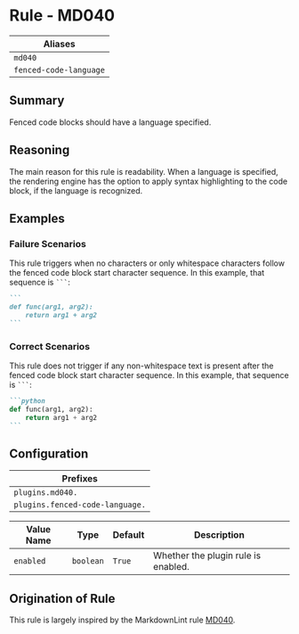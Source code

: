 # Rule - MD040

| Aliases |
| --- |
| `md040` |
| `fenced-code-language` |

## Summary

Fenced code blocks should have a language specified.

## Reasoning

The main reason for this rule is readability.  When a language is specified,
the rendering engine has the option to apply syntax highlighting to the code
block, if the language is recognized.

## Examples

### Failure Scenarios

This rule triggers when no characters or only whitespace characters follow
the fenced code block start character sequence.  In this example, that
sequence is `` ``` ``:

````Markdown
```
def func(arg1, arg2):
    return arg1 + arg2
```
````

### Correct Scenarios

This rule does not trigger if any non-whitespace text is present after the fenced
code block start character sequence.  In this example, that sequence is `` ``` ``:

````Markdown
```python
def func(arg1, arg2):
    return arg1 + arg2
```
````

## Configuration

| Prefixes |
| --- |
| `plugins.md040.` |
| `plugins.fenced-code-language.` |

| Value Name | Type | Default | Description |
| -- | -- | -- | -- |
| `enabled` | `boolean` | `True` | Whether the plugin rule is enabled. |

## Origination of Rule

This rule is largely inspired by the MarkdownLint rule
[MD040](https://github.com/DavidAnson/markdownlint/blob/main/doc/Rules.md#md040---fenced-code-blocks-should-have-a-language-specified).
